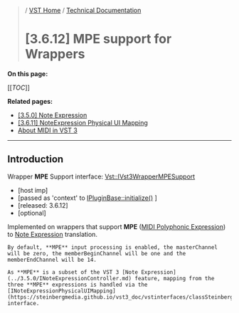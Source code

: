 >/ [VST Home](/Index.md) / [Technical Documentation](/pages/Technical+Documentation/Index.md)
>
># [3.6.12] MPE support for Wrappers

**On this page:**

[[_TOC_]]

**Related pages:**

- [[3.5.0] Note Expression](../3.5.0/INoteExpressionController.md)
- [[3.6.11] NoteExpression Physical UI Mapping](../3.6.11/INoteExpressionPhysicalUIMapping.md)
- [About MIDI in VST 3](/pages/Technical+Documentation/About+MIDI/Index.md)

---

## Introduction

Wrapper **MPE** Support interface: [Vst::IVst3WrapperMPESupport](https://developer.steinberg.help/display/VST/%5B3.6.12%5D+MPE+support+in+Wrappers)

- [host imp]
- [passed as 'context' to [IPluginBase::initialize()](https://steinbergmedia.github.io/vst3_doc/base/classSteinberg_1_1IPluginBase.html#a3c81be4ff2e7bbb541d3527264f26eed) ]
- [released: 3.6.12]
- [optional]

Implemented on wrappers that support **MPE** ([MIDI Polyphonic Expression](https://www.midi.org/midi-articles/midi-polyphonic-expression-mpe)) to [Note Expression](../3.5.0/INoteExpressionController.md) translation.

```admonish info
By default, **MPE** input processing is enabled, the masterChannel will be zero, the memberBeginChannel will be one and the memberEndChannel will be 14.
```

```admonish info
As **MPE** is a subset of the VST 3 [Note Expression](../3.5.0/INoteExpressionController.md) feature, mapping from the three **MPE** expressions is handled via the [INoteExpressionPhysicalUIMapping](https://steinbergmedia.github.io/vst3_doc/vstinterfaces/classSteinberg_1_1Vst_1_1INoteExpressionPhysicalUIMapping.html) interface.
```